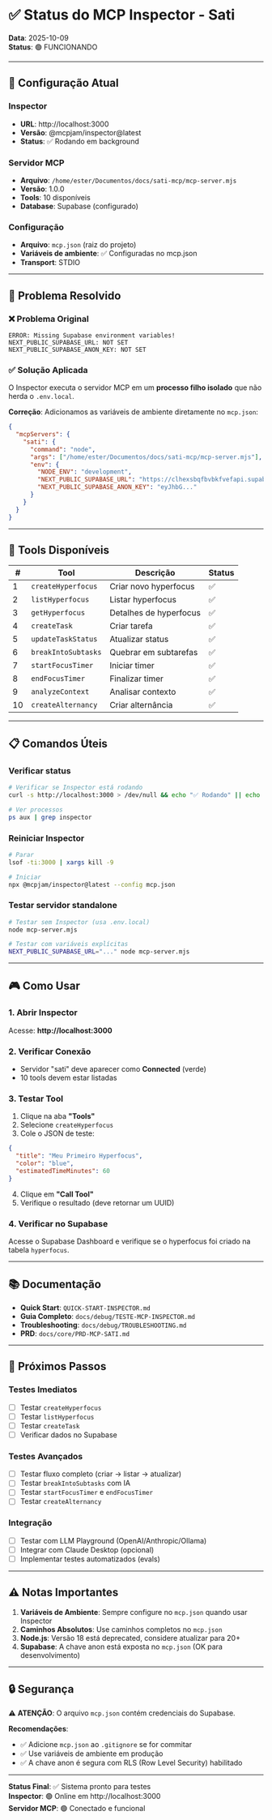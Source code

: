 # ✅ Status do MCP Inspector - Sati

**Data**: 2025-10-09  
**Status**: 🟢 FUNCIONANDO

---

## 🎯 Configuração Atual

### Inspector
- **URL**: http://localhost:3000
- **Versão**: @mcpjam/inspector@latest
- **Status**: ✅ Rodando em background

### Servidor MCP
- **Arquivo**: `/home/ester/Documentos/docs/sati-mcp/mcp-server.mjs`
- **Versão**: 1.0.0
- **Tools**: 10 disponíveis
- **Database**: Supabase (configurado)

### Configuração
- **Arquivo**: `mcp.json` (raiz do projeto)
- **Variáveis de ambiente**: ✅ Configuradas no mcp.json
- **Transport**: STDIO

---

## 🔧 Problema Resolvido

### ❌ Problema Original
```
ERROR: Missing Supabase environment variables!
NEXT_PUBLIC_SUPABASE_URL: NOT SET
NEXT_PUBLIC_SUPABASE_ANON_KEY: NOT SET
```

### ✅ Solução Aplicada

O Inspector executa o servidor MCP em um **processo filho isolado** que não herda o `.env.local`. 

**Correção**: Adicionamos as variáveis de ambiente diretamente no `mcp.json`:

```json
{
  "mcpServers": {
    "sati": {
      "command": "node",
      "args": ["/home/ester/Documentos/docs/sati-mcp/mcp-server.mjs"],
      "env": {
        "NODE_ENV": "development",
        "NEXT_PUBLIC_SUPABASE_URL": "https://clhexsbqfbvbkfvefapi.supabase.co",
        "NEXT_PUBLIC_SUPABASE_ANON_KEY": "eyJhbG..."
      }
    }
  }
}
```

---

## 🧪 Tools Disponíveis

| # | Tool | Descrição | Status |
|---|------|-----------|--------|
| 1 | `createHyperfocus` | Criar novo hyperfocus | ✅ |
| 2 | `listHyperfocus` | Listar hyperfocus | ✅ |
| 3 | `getHyperfocus` | Detalhes de hyperfocus | ✅ |
| 4 | `createTask` | Criar tarefa | ✅ |
| 5 | `updateTaskStatus` | Atualizar status | ✅ |
| 6 | `breakIntoSubtasks` | Quebrar em subtarefas | ✅ |
| 7 | `startFocusTimer` | Iniciar timer | ✅ |
| 8 | `endFocusTimer` | Finalizar timer | ✅ |
| 9 | `analyzeContext` | Analisar contexto | ✅ |
| 10 | `createAlternancy` | Criar alternância | ✅ |

---

## 📋 Comandos Úteis

### Verificar status
```bash
# Verificar se Inspector está rodando
curl -s http://localhost:3000 > /dev/null && echo "✅ Rodando" || echo "❌ Parado"

# Ver processos
ps aux | grep inspector
```

### Reiniciar Inspector
```bash
# Parar
lsof -ti:3000 | xargs kill -9

# Iniciar
npx @mcpjam/inspector@latest --config mcp.json
```

### Testar servidor standalone
```bash
# Testar sem Inspector (usa .env.local)
node mcp-server.mjs

# Testar com variáveis explícitas
NEXT_PUBLIC_SUPABASE_URL="..." node mcp-server.mjs
```

---

## 🎮 Como Usar

### 1. Abrir Inspector
Acesse: **http://localhost:3000**

### 2. Verificar Conexão
- Servidor "sati" deve aparecer como **Connected** (verde)
- 10 tools devem estar listadas

### 3. Testar Tool
1. Clique na aba **"Tools"**
2. Selecione `createHyperfocus`
3. Cole o JSON de teste:
```json
{
  "title": "Meu Primeiro Hyperfocus",
  "color": "blue",
  "estimatedTimeMinutes": 60
}
```
4. Clique em **"Call Tool"**
5. Verifique o resultado (deve retornar um UUID)

### 4. Verificar no Supabase
Acesse o Supabase Dashboard e verifique se o hyperfocus foi criado na tabela `hyperfocus`.

---

## 📚 Documentação

- **Quick Start**: `QUICK-START-INSPECTOR.md`
- **Guia Completo**: `docs/debug/TESTE-MCP-INSPECTOR.md`
- **Troubleshooting**: `docs/debug/TROUBLESHOOTING.md`
- **PRD**: `docs/core/PRD-MCP-SATI.md`

---

## 🚀 Próximos Passos

### Testes Imediatos
- [ ] Testar `createHyperfocus`
- [ ] Testar `listHyperfocus`
- [ ] Testar `createTask`
- [ ] Verificar dados no Supabase

### Testes Avançados
- [ ] Testar fluxo completo (criar → listar → atualizar)
- [ ] Testar `breakIntoSubtasks` com IA
- [ ] Testar `startFocusTimer` e `endFocusTimer`
- [ ] Testar `createAlternancy`

### Integração
- [ ] Testar com LLM Playground (OpenAI/Anthropic/Ollama)
- [ ] Integrar com Claude Desktop (opcional)
- [ ] Implementar testes automatizados (evals)

---

## ⚠️ Notas Importantes

1. **Variáveis de Ambiente**: Sempre configure no `mcp.json` quando usar Inspector
2. **Caminhos Absolutos**: Use caminhos completos no `mcp.json`
3. **Node.js**: Versão 18 está deprecated, considere atualizar para 20+
4. **Supabase**: A chave anon está exposta no `mcp.json` (OK para desenvolvimento)

---

## 🔒 Segurança

⚠️ **ATENÇÃO**: O arquivo `mcp.json` contém credenciais do Supabase.

**Recomendações**:
- ✅ Adicione `mcp.json` ao `.gitignore` se for commitar
- ✅ Use variáveis de ambiente em produção
- ✅ A chave anon é segura com RLS (Row Level Security) habilitado

---

**Status Final**: ✅ Sistema pronto para testes  
**Inspector**: 🟢 Online em http://localhost:3000  
**Servidor MCP**: 🟢 Conectado e funcional
